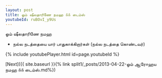 ```yaml
---
layout: post
title: ஓம் ஷீலதாரிணே நமஹ ௧௧ டைம்ஸ்
youtubeId: ruBOvI_y9Us
---
```

 
 
 ஓம் ஷீலதாரிணே நமஹ  
 
 -  நல்ல நடத்தையை யார் பாதுகாக்கிறார்கள் (நல்ல நடத்தை கொண்டவர்) 
 
  
 
  
 
 
 
 
 
 


{% include youtubePlayer.html id=page.youtubeId %}
 
[Next]({{ site.baseurl }}{% link  split1/_posts/2013-04-22-ஓம் ஆரோஹய நமஹ ௧௧ டைம்ஸ்.md%})
 
